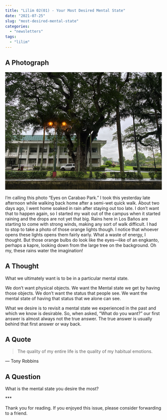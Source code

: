 ```yaml
---
title: "Lilim 02(01) - Your Most Desired Mental State"
date: "2021-07-25"
slug: "most-desired-mental-state"
categories:
  - "newsletters"
tags:
  - "lilim"
---
```

## A Photograph

![Eyes at Carabao Park](images/eyes-at-carabao-park.jpg)

I’m calling this photo “Eyes on Carabao Park.” I took this yesterday late afternoon while walking back home after a semi-wet quick walk. About two days ago, I went home soaked in rain after staying out too late. I don’t want that to happen again, so I started my wait out of the campus when it started raining and the drops are not yet that big. Rains here in Los Baños are starting to come with strong winds, making any sort of walk difficult. I had to stop to take a photo of those orange lights though. I notice that whoever opens these lights opens them fairly early. What a waste of energy, I thought. But those orange bulbs do look like the eyes—like of an engkanto, perhaps a kapre, looking down from the large tree on the background. Oh my, these rains water the imagination!

## A Thought

What we ultimately want is to be in a particular mental state.

We don’t want physical objects. We want the Mental state we get by having those objects. We don’t want the status that people see. We want the mental state of having that status that we alone can see.

What we desire is to revisit a mental state we experienced in the past and which we know is desirable. So, when asked, “What do you want?” our first answer is almost always not the true answer. The true answer is usually behind that first answer or way back.

## A Quote

> The quality of my entire life is the quality of my habitual emotions.

— Tony Robbins

## A Question

What is the mental state you desire the most?

\***


Thank you for reading. If you enjoyed this issue, please consider forwarding to a friend.
